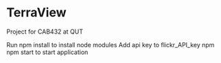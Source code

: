 # TerraView
Project for CAB432 at QUT

Run npm install to install node modules
Add api key to flickr_API_key
npm npm start to start application
